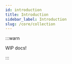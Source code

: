 ```yaml
---
id: introduction
title: Introduction
sidebar_label: Introduction
slug: /core/collection
---
```


:::warn

WIP docs!

:::
